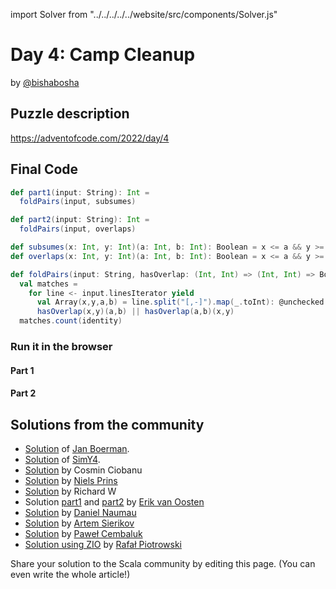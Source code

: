 import Solver from "../../../../../website/src/components/Solver.js"

# Day 4: Camp Cleanup
by [@bishabosha](https://twitter.com/bishabosha)

## Puzzle description

https://adventofcode.com/2022/day/4

## Final Code

```scala
def part1(input: String): Int =
  foldPairs(input, subsumes)

def part2(input: String): Int =
  foldPairs(input, overlaps)

def subsumes(x: Int, y: Int)(a: Int, b: Int): Boolean = x <= a && y >= b
def overlaps(x: Int, y: Int)(a: Int, b: Int): Boolean = x <= a && y >= a || x <= b && y >= b

def foldPairs(input: String, hasOverlap: (Int, Int) => (Int, Int) => Boolean): Int =
  val matches =
    for line <- input.linesIterator yield
      val Array(x,y,a,b) = line.split("[,-]").map(_.toInt): @unchecked
      hasOverlap(x,y)(a,b) || hasOverlap(a,b)(x,y)
  matches.count(identity)
```

### Run it in the browser

#### Part 1

<Solver puzzle="day04-part1" year="2022"/>

#### Part 2

<Solver puzzle="day04-part2" year="2022"/>

## Solutions from the community

- [Solution](https://github.com/Jannyboy11/AdventOfCode2022/blob/master/src/main/scala/day04/Day04.scala) of [Jan Boerman](https://twitter.com/JanBoerman95).
- [Solution](https://github.com/SimY4/advent-of-code-scala/blob/master/src/main/scala/aoc/y2022/Day4.scala) of [SimY4](https://twitter.com/actinglikecrazy).
- [Solution](https://github.com/cosminci/advent-of-code/blob/master/src/main/scala/com/github/cosminci/aoc/_2022/Day4.scala) by Cosmin Ciobanu
- [Solution](https://github.com/prinsniels/AdventOfCode2022/blob/master/src/main/scala/day04.scala) by [Niels Prins](https://github.com/prinsniels)
- [Solution](https://github.com/w-r-z-k/aoc2022/blob/main/src/main/scala/Day4.scala) by Richard W
- Solution [part1](https://github.com/erikvanoosten/advent-of-code/blob/main/src/main/scala/nl/grons/advent/y2022/Day4Part1.scala) and [part2](https://github.com/erikvanoosten/advent-of-code/blob/main/src/main/scala/nl/grons/advent/y2022/Day4Part2.scala) by [Erik van Oosten](https://github.com/erikvanoosten)
- [Solution](https://github.com/danielnaumau/code-advent-2022/blob/master/src/main/scala/com/adventofcode/Day4.scala) by [Daniel Naumau](https://github.com/danielnaumau)
- [Solution](https://github.com/sierikov/advent-of-code/blob/master/src/main/scala/sierikov/adventofcode/y2022/Day04.scala) by [Artem Sierikov](https://github.com/sierikov)
- [Solution](https://github.com/AvaPL/Advent-of-Code-2022/tree/main/src/main/scala/day4) by [Paweł Cembaluk](https://github.com/AvaPL)
- [Solution using ZIO](https://github.com/rpiotrow/advent-of-code-2022/tree/main/src/main/scala/io/github/rpiotrow/advent2022/day04) by [Rafał Piotrowski](https://github.com/rpiotrow)

Share your solution to the Scala community by editing this page. (You can even write the whole article!)
